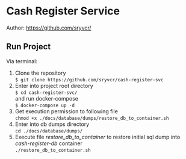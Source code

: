 # Cash Register Service

Author: https://github.com/sryvcr/


## Run Project

Via terminal:
1. Clone the repository  
   `$ git clone https://github.com/sryvcr/cash-register-svc`
2. Enter into project root directory  
   `$ cd cash-register-svc/`  
   and run docker-compose  
   `$ docker-compose up -d`
1. Get execution permission to following file  
   `chmod +x ./docs/database/dumps/restore_db_to_container.sh`
1. Enter into db dumps directory  
   `cd ./docs/database/dumps/`
1. Execute file *restore_db_to_container* to restore initial sql dump into *cash-register-db* container  
   `./restore_db_to_container.sh`
